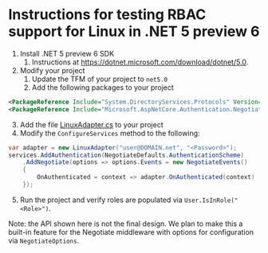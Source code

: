 # Instructions for testing RBAC support for Linux in .NET 5 preview 6

1. Install .NET 5 preview 6 SDK
   1. Instructions at https://dotnet.microsoft.com/download/dotnet/5.0.
2. Modify your project
   1. Update the TFM of your project to `net5.0`
   2. Add the following packages to your project
```xml
<PackageReference Include="System.DirectoryServices.Protocols" Version="5.0.0-preview.6.20305.6" />
<PackageReference Include="Microsoft.AspNetCore.Authentication.Negotiate" Version="5.0.0-preview.6.20312.15" />
```
   3. Add the file [LinuxAdapter.cs](https://github.com/JunTaoLuo/LinuxRBAC/blob/master/LinuxAdapter.cs) to your project
   4. Modify the `ConfigureServices` method to the following:
```C#
var adapter = new LinuxAdapter("user@DOMAIN.net", "<Password>");
services.AddAuthentication(NegotiateDefaults.AuthenticationScheme)
    .AddNegotiate(options => options.Events = new NegotiateEvents()
    {
        OnAuthenticated = context => adapter.OnAuthenticated(context)
    });
```
   5. Run the project and verify roles are populated via `User.IsInRole("<Role>")`.

Note: the API shown here is not the final design. We plan to make this a built-in feature for the Negotiate middleware with options for configuration via `NegotiateOptions`.
